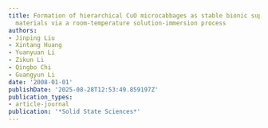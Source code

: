 ```yaml
---
title: Formation of hierarchical CuO microcabbages as stable bionic superhydrophobic
  materials via a room-temperature solution-immersion process
authors:
- Jinping Liu
- Xintang Huang
- Yuanyuan Li
- Zikun Li
- Qingbo Chi
- Guangyun Li
date: '2008-01-01'
publishDate: '2025-08-28T12:53:49.859197Z'
publication_types:
- article-journal
publication: '*Solid State Sciences*'
---
```

